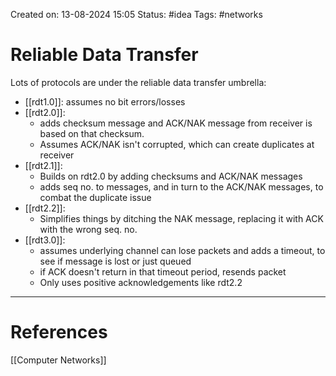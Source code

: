 Created on: 13-08-2024 15:05
Status: #idea
Tags: #networks 
# Reliable Data Transfer
Lots of protocols are under the reliable data transfer umbrella:
- [[rdt1.0]]: assumes no bit errors/losses
- [[rdt2.0]]: 
	- adds checksum message and ACK/NAK message from receiver is based on that checksum.
	-  Assumes ACK/NAK isn't corrupted, which can create duplicates at receiver
- [[rdt2.1]]:
	 - Builds on rdt2.0 by adding checksums and ACK/NAK  messages
	 - adds seq no. to messages, and in turn to the ACK/NAK messages,  to combat the duplicate issue
- [[rdt2.2]]: 
	- Simplifies things by ditching the NAK message, replacing it with ACK with the wrong seq. no.
- [[rdt3.0]]:
	- assumes underlying channel can lose packets and adds a timeout, to see if message is lost or just queued
	- if ACK doesn't return in that timeout period, resends packet
	- Only uses positive acknowledgements like rdt2.2





-----------------
# References
[[Computer Networks]]